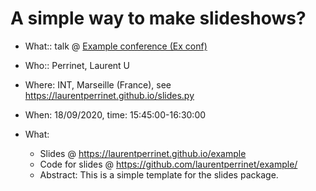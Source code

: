 # A simple way to make slideshows?

* What:: talk @ [Example conference (Ex conf)](https://github.com/laurentperrinet/slides.py)
* Who:: Perrinet, Laurent U
* Where: INT, Marseille (France), see https://laurentperrinet.github.io/slides.py
* When: 18/09/2020, time: 15:45:00-16:30:00

* What:
  * Slides @ https://laurentperrinet.github.io/example
  * Code for slides @ https://github.com/laurentperrinet/example/
  * Abstract: This is a simple template for the slides package.

